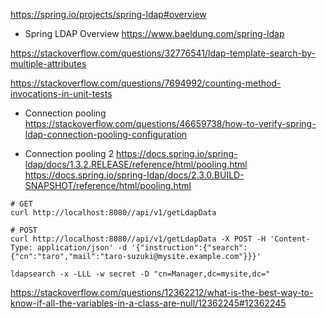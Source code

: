 
https://spring.io/projects/spring-ldap#overview

* Spring LDAP Overview
https://www.baeldung.com/spring-ldap


https://stackoverflow.com/questions/32776541/ldap-template-search-by-multiple-attributes



https://stackoverflow.com/questions/7694992/counting-method-invocations-in-unit-tests

* Connection pooling
https://stackoverflow.com/questions/46659738/how-to-verify-spring-ldap-connection-pooling-configuration
  
* Connection pooling 2
https://docs.spring.io/spring-ldap/docs/1.3.2.RELEASE/reference/html/pooling.html
https://docs.spring.io/spring-ldap/docs/2.3.0.BUILD-SNAPSHOT/reference/html/pooling.html


```
# GET
curl http://localhost:8080//api/v1/getLdapData

# POST
curl http://localhost:8080//api/v1/getLdapData -X POST -H 'Content-Type: application/json' -d '{"instruction":{"search":{"cn":"taro","mail":"taro-suzuki@mysite.example.com"}}}'
```

```
ldapsearch -x -LLL -w secret -D "cn=Manager,dc=mysite,dc="
```

https://stackoverflow.com/questions/12362212/what-is-the-best-way-to-know-if-all-the-variables-in-a-class-are-null/12362245#12362245
